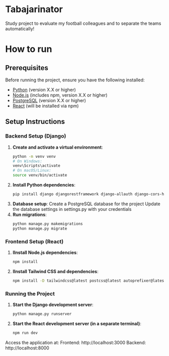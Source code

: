 # Tabajarinator

Study project to evaluate my football colleagues and to separate the teams automatically!

# How to run

## Prerequisites

Before running the project, ensure you have the following installed:

- [Python](https://www.python.org/downloads/) (version X.X or higher)
- [Node.js](https://nodejs.org/) (includes npm, version X.X or higher)
- [PostgreSQL](https://www.postgresql.org/download/) (version X.X or higher)
- [React](https://reactjs.org/) (will be installed via npm)

## Setup Instructions

### Backend Setup (Django)

1. **Create and activate a virtual environment**:
   ```bash
   python -m venv venv
   # On Windows:
   venv\Scripts\activate
   # On macOS/Linux:
   source venv/bin/activate

2. **Install Python dependencies**:
    ```bash
    pip install django djangorestframework django-allauth django-cors-headers psycopg2-binary
    
3. **Database setup**:
    Create a PostgreSQL database for the project
    Update the database settings in settings.py with your credentials
4. **Run migrations**:
    ```bash
    python manage.py makemigrations
    python manage.py migrate


### Frontend Setup (React)

1. **IInstall Node.js dependencies**:
    ```bash
    npm install
2. **IInstall Tailwind CSS and dependencies**:
    ```bash
    npm install -D tailwindcss@latest postcss@latest autoprefixer@latest

### Running the Project

1. **Start the Django development server**:
    ```bash
    python manage.py runserver
2. **Start the React development server (in a separate terminal)**:
    ```bash
    npm run dev

Access the application at:
Frontend: http://localhost:3000
Backend: http://localhost:8000
